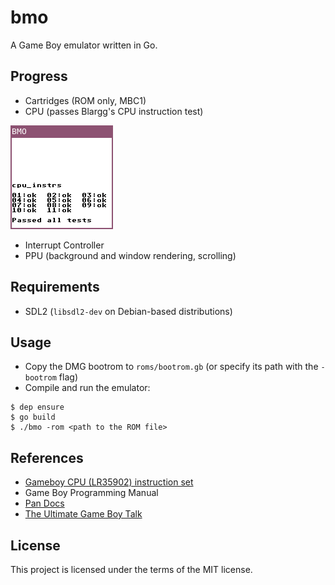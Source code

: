# bmo

A Game Boy emulator written in Go.

## Progress

- Cartridges (ROM only, MBC1)
- CPU (passes Blargg's CPU instruction test)

![Blargg's CPU instruction test passed](docs/cpu_instrs.png)

- Interrupt Controller
- PPU (background and window rendering, scrolling)

## Requirements

- SDL2 (`libsdl2-dev` on Debian-based distributions)

## Usage

- Copy the DMG bootrom to `roms/bootrom.gb` (or specify its path with the
  `-bootrom` flag)
- Compile and run the emulator:

```
$ dep ensure
$ go build
$ ./bmo -rom <path to the ROM file>
```

## References

- [Gameboy CPU (LR35902) instruction set](http://www.pastraiser.com/cpu/gameboy/gameboy_opcodes.html)
- Game Boy Programming Manual
- [Pan Docs](http://gbdev.gg8.se/wiki/articles/Pan_Docs)
- [The Ultimate Game Boy Talk](https://www.youtube.com/watch?v=HyzD8pNlpwI)

## License

This project is licensed under the terms of the MIT license.
